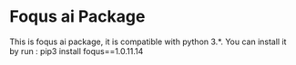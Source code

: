 # Foqus ai Package

This is foqus ai package, it is compatible with python 3.*.
You can install it by run :
pip3 install foqus==1.0.11.14
